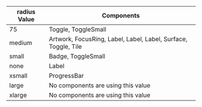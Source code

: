radius Value | Components 
--------|-------- 
75 | Toggle, ToggleSmall
medium | Artwork, FocusRing, Label, Label, Label, Surface, Toggle, Tile
small | Badge, ToggleSmall
none | Label
xsmall | ProgressBar
large | No components are using this value
xlarge | No components are using this value

